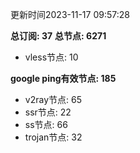 更新时间2023-11-17 09:57:28

**总订阅: 37**
**总节点: 6271**
- vless节点: 10

**google ping有效节点: 185**
- v2ray节点: 65
- ssr节点: 22
- ss节点: 66
- trojan节点: 32
